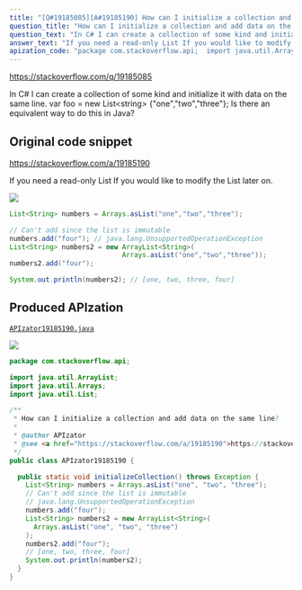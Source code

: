 ```yaml
---
title: "[Q#19185085][A#19185190] How can I initialize a collection and add data on the same line?"
question_title: "How can I initialize a collection and add data on the same line?"
question_text: "In C# I can create a collection of some kind and initialize it with data on the same line. var foo = new List<string> {\"one\",\"two\",\"three\"}; Is there an equivalent way to do this in Java?"
answer_text: "If you need a read-only List If you would like to modify the List later on."
apization_code: "package com.stackoverflow.api;  import java.util.ArrayList; import java.util.Arrays; import java.util.List;  /**  * How can I initialize a collection and add data on the same line?  *  * @author APIzator  * @see <a href=\"https://stackoverflow.com/a/19185190\">https://stackoverflow.com/a/19185190</a>  */ public class APIzator19185190 {    public static void initializeCollection() throws Exception {     List<String> numbers = Arrays.asList(\"one\", \"two\", \"three\");     // Can't add since the list is immutable     // java.lang.UnsupportedOperationException     numbers.add(\"four\");     List<String> numbers2 = new ArrayList<String>(       Arrays.asList(\"one\", \"two\", \"three\")     );     numbers2.add(\"four\");     // [one, two, three, four]     System.out.println(numbers2);   } }"
---
```


https://stackoverflow.com/q/19185085

In C# I can create a collection of some kind and initialize it with data on the same line.
var foo = new List&lt;string&gt; {&quot;one&quot;,&quot;two&quot;,&quot;three&quot;};
Is there an equivalent way to do this in Java?



## Original code snippet

https://stackoverflow.com/a/19185190

If you need a read-only List
If you would like to modify the List later on.

<div class="code-logo"><img src="/stackoverflow.png" /></div>

```java
List<String> numbers = Arrays.asList("one","two","three");

// Can't add since the list is immutable
numbers.add("four"); // java.lang.UnsupportedOperationException
List<String> numbers2 = new ArrayList<String>(
                            Arrays.asList("one","two","three"));
numbers2.add("four");

System.out.println(numbers2); // [one, two, three, four]
```

## Produced APIzation

[`APIzator19185190.java`](https://github.com/pasqualesalza/apization/raw/main/data/search/APIzator19185190.java)

<div class="code-logo"><img src="/apizator.png" /></div>

```java
package com.stackoverflow.api;

import java.util.ArrayList;
import java.util.Arrays;
import java.util.List;

/**
 * How can I initialize a collection and add data on the same line?
 *
 * @author APIzator
 * @see <a href="https://stackoverflow.com/a/19185190">https://stackoverflow.com/a/19185190</a>
 */
public class APIzator19185190 {

  public static void initializeCollection() throws Exception {
    List<String> numbers = Arrays.asList("one", "two", "three");
    // Can't add since the list is immutable
    // java.lang.UnsupportedOperationException
    numbers.add("four");
    List<String> numbers2 = new ArrayList<String>(
      Arrays.asList("one", "two", "three")
    );
    numbers2.add("four");
    // [one, two, three, four]
    System.out.println(numbers2);
  }
}

```